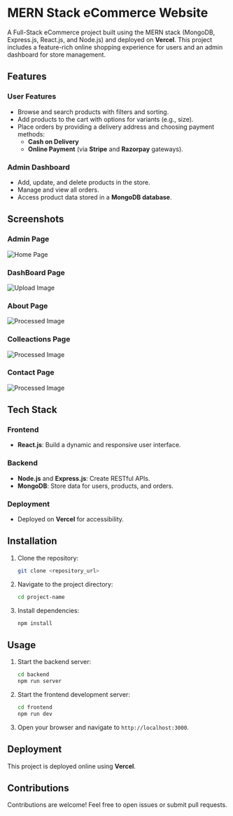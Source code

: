 # MERN Stack eCommerce Website  

A Full-Stack eCommerce project built using the MERN stack (MongoDB, Express.js, React.js, and Node.js) and deployed on **Vercel**. This project includes a feature-rich online shopping experience for users and an admin dashboard for store management.  

## Features  

### User Features  
- Browse and search products with filters and sorting.  
- Add products to the cart with options for variants (e.g., size).  
- Place orders by providing a delivery address and choosing payment methods:  
  - **Cash on Delivery**  
  - **Online Payment** (via **Stripe** and **Razorpay** gateways).  

### Admin Dashboard  
- Add, update, and delete products in the store.  
- Manage and view all orders.  
- Access product data stored in a **MongoDB database**.

## Screenshots
### Admin Page
![Home Page](./screenshots/admin.png)

### DashBoard Page
![Upload Image](./screenshots/DashBoard.jpeg)

### About Page
![Processed Image](./screenshots/About.jpeg)

### Colleactions Page
![Processed Image](./screenshots/collection.png)

### Contact Page
![Processed Image](./screenshots/contact.jpeg)

## Tech Stack  

### Frontend  
- **React.js**: Build a dynamic and responsive user interface.  

### Backend  
- **Node.js** and **Express.js**: Create RESTful APIs.  
- **MongoDB**: Store data for users, products, and orders.  

### Deployment  
- Deployed on **Vercel** for accessibility.  

## Installation  

1. Clone the repository:  
   ```bash  
   git clone <repository_url>  
   ```  
2. Navigate to the project directory:  
   ```bash  
   cd project-name  
   ```  
3. Install dependencies:  
   ```bash  
   npm install  
   ```  

## Usage  

1. Start the backend server:  
   ```bash  
   cd backend  
   npm run server 
   ```  
2. Start the frontend development server:  
   ```bash  
   cd frontend  
   npm run dev 
   ```  
3. Open your browser and navigate to `http://localhost:3000`.  

## Deployment  
This project is deployed online using **Vercel**.  

## Contributions  
Contributions are welcome! Feel free to open issues or submit pull requests.  
